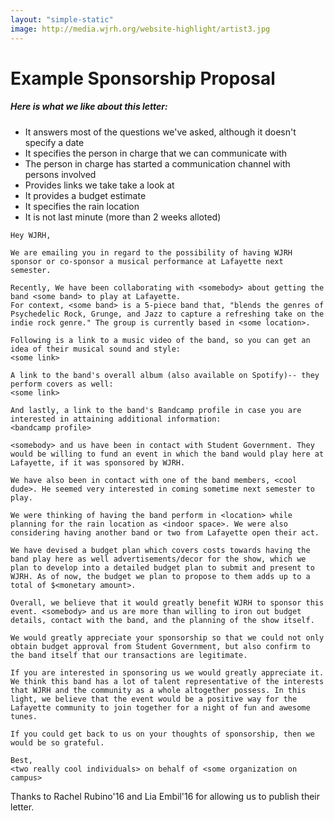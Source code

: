```yaml
---
layout: "simple-static"
image: http://media.wjrh.org/website-highlight/artist3.jpg
---
```


# Example Sponsorship Proposal
##### Here is what we like about this letter:
- It answers most of the questions we've asked, although it doesn't specify a date
- It specifies the person in charge that we can communicate with
- The person in charge has started a communication channel with persons involved
- Provides links we take take a look at
- It provides a budget estimate
- It specifies the rain location
- It is not last minute (more than 2 weeks alloted)

```
Hey WJRH,

We are emailing you in regard to the possibility of having WJRH sponsor or co-sponsor a musical performance at Lafayette next semester.

Recently, We have been collaborating with <somebody> about getting the band <some band> to play at Lafayette.
For context, <some band> is a 5-piece band that, "blends the genres of Psychedelic Rock, Grunge, and Jazz to capture a refreshing take on the indie rock genre." The group is currently based in <some location>.

Following is a link to a music video of the band, so you can get an idea of their musical sound and style:
<some link>

A link to the band's overall album (also available on Spotify)-- they perform covers as well:
<some link>

And lastly, a link to the band's Bandcamp profile in case you are interested in attaining additional information:
<bandcamp profile>

<somebody> and us have been in contact with Student Government. They would be willing to fund an event in which the band would play here at Lafayette, if it was sponsored by WJRH.

We have also been in contact with one of the band members, <cool dude>. He seemed very interested in coming sometime next semester to play.

We were thinking of having the band perform in <location> while planning for the rain location as <indoor space>. We were also considering having another band or two from Lafayette open their act.  

We have devised a budget plan which covers costs towards having the band play here as well advertisements/decor for the show, which we plan to develop into a detailed budget plan to submit and present to WJRH. As of now, the budget we plan to propose to them adds up to a total of $<monetary amount>.

Overall, we believe that it would greatly benefit WJRH to sponsor this event. <somebody> and us are more than willing to iron out budget details, contact with the band, and the planning of the show itself.

We would greatly appreciate your sponsorship so that we could not only obtain budget approval from Student Government, but also confirm to the band itself that our transactions are legitimate.

If you are interested in sponsoring us we would greatly appreciate it. We think this band has a lot of talent representative of the interests that WJRH and the community as a whole altogether possess. In this light, we believe that the event would be a positive way for the Lafayette community to join together for a night of fun and awesome tunes.

If you could get back to us on your thoughts of sponsorship, then we would be so grateful.

Best,
<two really cool individuals> on behalf of <some organization on campus>

```

Thanks to Rachel Rubino'16 and Lia Embil'16 for allowing us to publish their letter.
